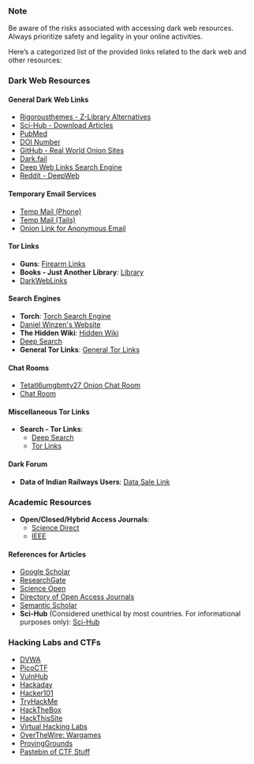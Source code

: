 
### Note
Be aware of the risks associated with accessing dark web resources. Always prioritize safety and legality in your online activities.

Here’s a categorized list of the provided links related to the dark web and other resources:

### Dark Web Resources

#### General Dark Web Links
- [Rigorousthemes - Z-Library Alternatives](https://rigorousthemes.com/blog/best-z-library-alternatives/#1_Library_Genesis_-_Best_Z-Library_Alternative)
- [Sci-Hub - Download Articles](https://sci-hub.se/)
- [PubMed](https://pubmed.ncbi.nlm.nih.gov/)
- [DOI Number](https://doi.org/)
- [GitHub - Real World Onion Sites](https://github.com/alecmuffett/real-world-onion-sites)
- [Dark.fail](https://dark.fail/)
- [Deep Web Links Search Engine](https://deepweblinks.net/)
- [Reddit - DeepWeb](https://www.reddit.com/r/deepweb/)

#### Temporary Email Services
- [Temp Mail (Phone)](https://temp-mail.org/en/view/64ef431753f2b800fa710926)
- [Temp Mail (Tails)](https://tempmail.ninja/send-anonymous-email/)
- [Onion Link for Anonymous Email](http://links5v4bgk4oiob62kmp7bwi4tv2f2sygbsbbyseuhrnhut4zesgxid.onion/)

#### Tor Links
- **Guns**: [Firearm Links](http://firearmh73frrpeene3bbbdpxj3pgac3yvxafqve2jss3yt6uk4sjfid.onion/)
- **Books - Just Another Library**: [Library](http://libraryfyuybp7oyidyya3ah5xvwgyx6weauoini7zyz555litmmumad.onion/)
- [DarkWebLinks](http://dwltorbltw3tdjskxn23j2mwz2f4q25j4ninl5bdvttiy4xb6cqzikid.onion/)

#### Search Engines
- **Torch**: [Torch Search Engine](http://xmh57jrknzkhv6y3ls3ubitzfqnkrwxhopf5aygthi7d6rplyvk3noyd.onion/cgi-bin/omega/omega)
- [Daniel Winzen's Website](https://danwin1210.de/)
- **The Hidden Wiki**: [Hidden Wiki](http://wiki2zkamfya6mnyvk4aom4yjyi2kwsz7et3e4wnikcrypqv63rsskid.onion/)
- [Deep Search](http://search7tdrcvri22rieiwgi5g46qnwsesvnubqav2xakhezv4hjzkkad.onion/)
- **General Tor Links**: [General Tor Links](http://catalogpwwlccc5nyp3m3xng6pdx3rdcknul57x6raxwf4enpw3nymqd.onion/)

#### Chat Rooms
- [Tetatl6umgbmtv27 Onion Chat Room](http://tetatl6umgbmtv27.onion)
- [Chat Room](http://blkhatjxlrvc5aevqzz5t6kxldayog6jlx5h7glnu44euzongl4fh5ad.onion/)

#### Miscellaneous Tor Links
- **Search - Tor Links**: 
  - [Deep Search](http://search7tdrcvri22rieiwgi5g46qnwsesvnubqav2xakhezv4hjzkkad.onion/)
  - [Tor Links](http://5n4qdkw2wavc55peppyrelmb2rgsx7ohcb2tkxhub2gyfurxulfyd3id.onion/)

#### Dark Forum
- **Data of Indian Railways Users**: [Data Sale Link](http://hn.vernccvbvyi5qhfzyqengccj7lkove6bjot2xhh5kajhwvidqafczrad.onion/stories/34146425)

### Academic Resources
- **Open/Closed/Hybrid Access Journals**: 
  - [Science Direct](https://www.sciencedirect.com/)
  - [IEEE](https://ieeexplore.ieee.org/Xplore/home.jsp)

#### References for Articles
- [Google Scholar](https://scholar.google.com/)
- [ResearchGate](https://www.researchgate.net/)
- [Science Open](https://www.scienceopen.com/)
- [Directory of Open Access Journals](https://doaj.org/)
- [Semantic Scholar](https://www.semanticscholar.org/)
- **Sci-Hub** (Considered unethical by most countries. For informational purposes only): [Sci-Hub](https://sci-hub.se/)

### Hacking Labs and CTFs
- [DVWA](https://dvwa.co.uk/)
- [PicoCTF](https://picoctf.org/)
- [VulnHub](https://www.vulnhub.com/)
- [Hackaday](http://www.hackaday.com/)
- [Hacker101](https://ctf.hacker101.com/)
- [TryHackMe](https://tryhackme.com/login)
- [HackTheBox](https://app.hackthebox.eu/home)
- [HackThisSite](http://www.hackthissite.org/)
- [Virtual Hacking Labs](https://www.virtualhackinglabs.com/)
- [OverTheWire: Wargames](https://overthewire.org/wargames/)
- [ProvingGrounds](https://www.offensive-security.com/labs/individual/)
- [Pastebin of CTF Stuff](https://pastebin.com/u2QTfmZn)
